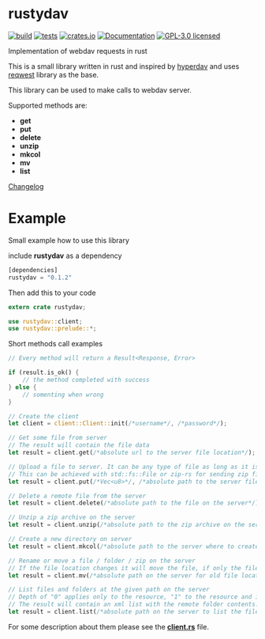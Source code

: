 # rustydav

[![build](https://github.com/andreinbio/rustydav/workflows/build/badge.svg)](https://github.com/andreinbio/rustydav/actions?query=workflow%3Abuild)
[![tests](https://github.com/andreinbio/rustydav/workflows/test/badge.svg)](https://github.com/andreinbio/rustydav/actions?query=workflow%3Atest)
[![crates.io](https://img.shields.io/crates/v/rustydav.svg)](https://crates.io/crates/rustydav)
[![Documentation](https://docs.rs/rustydav/badge.svg)](https://docs.rs/rustydav)
[![GPL-3.0 licensed](https://img.shields.io/crates/l/rustydav.svg)](./LICENSE)

Implementation of webdav requests in rust

This is a small library written in rust and inspired by [hyperdav](https://gitlab.com/Gahr/hyperdav) and uses [reqwest](https://github.com/seanmonstar/reqwest) library as the base.

This library can be used to make calls to webdav server.

Supported methods are:
- **get**
- **put**
- **delete**
- **unzip**
- **mkcol**
- **mv**
- **list**

[Changelog](CHANGELOG.md)

# Example
Small example how to use this library

include **rustydav** as a dependency
```rust
[dependencies]
rustydav = "0.1.2"
```
Then add this to your code
```rust
extern crate rustydav;

use rustydav::client;
use rustydav::prelude::*;
```
Short methods call examples
```rust
// Every method will return a Result<Response, Error>

if (result.is_ok() {
    // the method completed with success
} else {
    // somenting when wrong
}

// Create the client
let client = client::Client::init(/*username*/, /*password*/);

// Get some file from server
// The result will contain the file data
let result = client.get(/*absolute url to the server file location*/);

// Upload a file to server. It can be any type of file as long as it is transformed to a vector of bytes (Vec<u8>).
// This can be achieved with std::fs::File or zip-rs for sending zip files.
let result = client.put(/*Vec<u8>*/, /*absolute path to the server file location*/);

// Delete a remote file from the server
let result = client.delete(/*absolute path to the file on the server*/);

// Unzip a zip archive on the server
let result = client.unzip(/*absolute path to the zip archive on the server*/);

// Create a new directory on server
let result = client.mkcol(/*absolute path to the server where to create the new folder*/);

// Rename or move a file / folder / zip on the server
// If the file location changes it will move the file, if only the file name changes it will rename it.
let result = client.mv(/*absolute path on the server for old file location/name*/, /*absolute on the server for new file location/name*/);

// List files and folders at the given path on the server
// Depth of "0" applies only to the resource, "1" to the resource and it's children, "infinity" to the resource and all it's children recursively
// The result will contain an xml list with the remote folder contents.
let result = client.list(/*absolute path on the server to list the files*/, /*depth being "0", "1" or "infinity"*/);
```
For some description about them please see the [**client.rs**](src/client.rs) file.